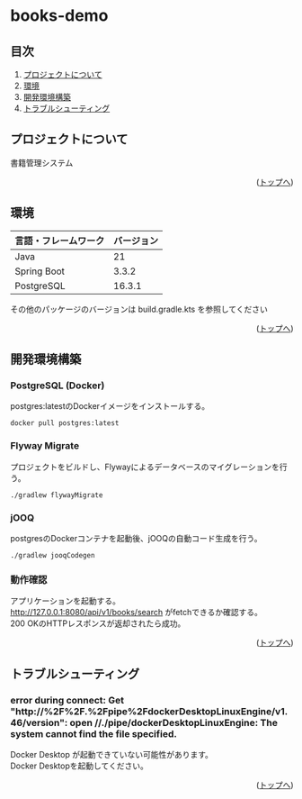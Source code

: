 # books-demo

<div id="top"></div>

## 目次

1. [プロジェクトについて](#プロジェクトについて)
2. [環境](#環境)
3. [開発環境構築](#開発環境構築)
4. [トラブルシューティング](#トラブルシューティング)

## プロジェクトについて

書籍管理システム

<p style="text-align: end;">(<a href="#top">トップへ</a>)</p>

## 環境

<!-- 言語、フレームワーク、ミドルウェア、インフラの一覧とバージョンを記載 -->

| 言語・フレームワーク  | バージョン  |
|-------------|--------|
| Java        | 21     |
| Spring Boot | 3.3.2  |
| PostgreSQL  | 16.3.1 |

その他のパッケージのバージョンは build.gradle.kts を参照してください

<p style="text-align: end;">(<a href="#top">トップへ</a>)</p>

## 開発環境構築

### PostgreSQL (Docker)

postgres:latestのDockerイメージをインストールする。
```shell
docker pull postgres:latest
```

### Flyway Migrate

プロジェクトをビルドし、Flywayによるデータベースのマイグレーションを行う。
```shell
./gradlew flywayMigrate
```

### jOOQ

postgresのDockerコンテナを起動後、jOOQの自動コード生成を行う。
```shell
./gradlew jooqCodegen
```

### 動作確認

アプリケーションを起動する。  
http://127.0.0.1:8080/api/v1/books/search がfetchできるか確認する。  
200 OKのHTTPレスポンスが返却されたら成功。

<p style="text-align: end;">(<a href="#top">トップへ</a>)</p>

## トラブルシューティング

### error during connect: Get "http://%2F%2F.%2Fpipe%2FdockerDesktopLinuxEngine/v1.46/version": open //./pipe/dockerDesktopLinuxEngine: The system cannot find the file specified.

Docker Desktop が起動できていない可能性があります。  
Docker Desktopを起動してください。

<p style="text-align: end;">(<a href="#top">トップへ</a>)</p>
